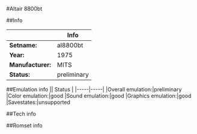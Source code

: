 #Altair 8800bt

##Info

||Info|
|-----|-----|
|**Setname:**|al8800bt
|**Year:**|1975
|**Manufacturer:**|MITS
|**Status:**|preliminary

##Emulation info
|| Status |
|-----|-----|
|Overall emulation:|preliminary
|Color emulation:|good
|Sound emulation:|good
|Graphics emulation:|good
|Savestates:|unsupported

##Tech info

##Romset info

<!--- START OF EDITED COMMENT DO NOT TOUCH TEXT ABOVE-->
